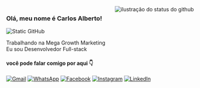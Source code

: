<img align='right' src="https://github-readme-stats.vercel.app/api?username=carlosallberto&show_icons=true&title_color=ffffff&text_color=dddddd&icon_color=dddddd&bg_color=0a0a0a&cache_seconds=2300" alt="ilustração do status do github">

### Olá, meu nome é Carlos Alberto!

<img src="https://img.shields.io/static/v1?label=Overview&message=CarlosAllberto&color=0a0a0a&style=for-the-badge&logo=GitHub" alt="Static GitHub">

<p>Trabalhando na Mega Growth Marketing<br/> Eu sou Desenvolvedor Full-stack</p>

#### você pode falar comigo por aqui 👇

<p align="left">
  <a href="mailto:dasilvacarlosalberto344@gmail.com" title="Gmail">
    <img src="https://img.shields.io/badge/-Gmail-0a0a0a?style=flat-square&labelColor=0a0a0a&logo=gmail&logoColor=0092FF&link=mailto:dasilvacarlosalberto344@gmail.com" alt="Gmail"/></a>
  <a href="https://api.whatsapp.com/send?phone=5587991156513" title="WhatsApp">
    <img src="https://img.shields.io/badge/-WhatsApp-0a0a0a?style=flat-square&labelColor=0a0a0a&logo=whatsapp&logoColor=0092FF&link=https://api.whatsapp.com/send?phone=5587991156513" alt="WhatsApp"/></a>
  <a href="https://www.facebook.com/profile.php?id=100070570160629" title="Facebook">
    <img src="https://img.shields.io/badge/-Facebook-0a0a0a?style=flat-square&labelColor=0a0a0a&logo=facebook&logoColor=0092FF&link=https://www.facebook.com/profile.php?id=100070570160629" alt="Facebook"/></a>
  <a href="https://www.instagram.com/carlosalberto.dev" title="Instagram">
    <img src="https://img.shields.io/badge/-Instagram-0a0a0a?style=flat-square&labelColor=0a0a0a&logo=instagram&logoColor=0092FF&link=https://www.instagram.com/carlosalberto.dev" alt="Instagram"/></a>
  <a href="https://www.linkedin.com/in/carlosallberto344" title="LinkedIn">
    <img src="https://img.shields.io/badge/-Linkedin-0a0a0a?style=flat-square&logo=Linkedin&logoColor=0092FF&link=https://www.linkedin.com/in/carlosallberto344" alt="LinkedIn"/>     </a>
</p>
